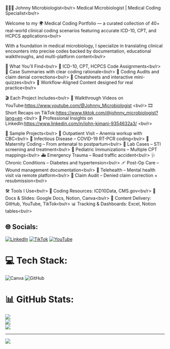 👨🏽‍⚕️ Johnny Microbiologist<bv/r>
Medical Microbiologist | Medical Coding Specialist<bv/r>

Welcome to my 🌍 Medical Coding Portfolio — a curated collection of 40+ real-world clinical coding scenarios featuring accurate ICD-10, CPT, and HCPCS applications<bv/r>

With a foundation in medical microbiology, I specialize in translating clinical encounters into precise codes backed by documentation, educational walkthroughs, and multi-platform content<bv/r>

🧠 What You'll Find<bv/r>
🔹 ICD-10, CPT, HCPCS Code Assignments<bv/r>
🔹 Case Summaries with clear coding rationale<bv/r>
🔹 Coding Audits and claim denial corrections<bv/r>
🔹 Cheatsheets and interactive mini-quizzes<bv/r>
🔹 Workflow-Aligned Content designed for real practice<bv/r>

🎬 Each Project Includes<bv/r>
🎥 Walkthrough Videos on YouTube:https://www.youtube.com/@Johnny_Microbiologist <bv/r>
🎞 Short Recaps on TikTok:https://www.tiktok.com/@johnny_microbiologist?lang=en <bv/r>
💼 Professional Insights on LinkedIn:https://www.linkedin.com/in/john-kimani-9354632a3/ <bv/r>

📌 Sample Projects<bv/r>
📄 Outpatient Visit – Anemia workup with CBC<bv/r>
🦠 Infectious Disease – COVID-19 RT-PCR coding<bv/r>
👶 Maternity Coding – From antenatal to postpartum<bv/r>
🧪 Lab Cases – STI screening and treatment<bv/r>
💉 Pediatric Immunizations – Multiple CPT mappings<bv/r>
🚑 Emergency Trauma – Road traffic accident<bv/r>
🩺 Chronic Conditions – Diabetes and hypertension<bv/r>
🩹 Post-Op Care – Wound management documentation<bv/r>
🧠 Telehealth – Mental health visit via remote platform<bv/r>
📝 Claim Audit – Denied claim correction + resubmission<bv/r>

🛠 Tools I Use<bv/r>
📘 Coding Resources: ICD10Data, CMS.gov<bv/r>
🧾 Docs & Slides: Google Docs, Notion, Canva<bv/r>
📡 Content Delivery: GitHub, YouTube, TikTok<bv/r>
📊 Tracking & Dashboards: Excel, Notion tables<bv/r>


## 🌐 Socials:
[![LinkedIn](https://img.shields.io/badge/LinkedIn-%230077B5.svg?logo=linkedin&logoColor=white)](https://linkedin.com/in/john-kimani-9354632a3/) [![TikTok](https://img.shields.io/badge/TikTok-%23000000.svg?logo=TikTok&logoColor=white)](https://tiktok.com/@@johnny_microbiologist) [![YouTube](https://img.shields.io/badge/YouTube-%23FF0000.svg?logo=YouTube&logoColor=white)](https://youtube.com/@@Johnny_Microbiologist) 

# 💻 Tech Stack:
![Canva](https://img.shields.io/badge/Canva-%2300C4CC.svg?style=for-the-badge&logo=Canva&logoColor=white) ![GitHub](https://img.shields.io/badge/github-%23121011.svg?style=for-the-badge&logo=github&logoColor=white)
# 📊 GitHub Stats:
![](https://github-readme-stats.vercel.app/api?username=Johnny-Microbiologist&theme=gruvbox_light&hide_border=false&include_all_commits=false&count_private=false)<br/>
![](https://nirzak-streak-stats.vercel.app/?user=Johnny-Microbiologist&theme=gruvbox_light&hide_border=false)<br/>
![](https://github-readme-stats.vercel.app/api/top-langs/?username=Johnny-Microbiologist&theme=gruvbox_light&hide_border=false&include_all_commits=false&count_private=false&layout=compact)

---
[![](https://visitcount.itsvg.in/api?id=Johnny-Microbiologist&icon=0&color=0)](https://visitcount.itsvg.in)

<!-- Proudly created with GPRM ( https://gprm.itsvg.in ) -->
